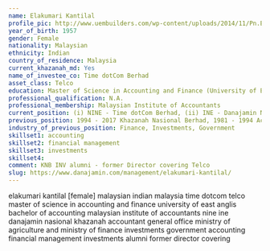 ```yaml
---
name: Elakumari Kantilal
profile_pic: http://www.uembuilders.com/wp-content/uploads/2014/11/Pn.Elakumari.jpg
year_of_birth: 1957
gender: Female
nationality: Malaysian
ethnicity: Indian
country_of_residence: Malaysia 
current_khazanah_md: Yes
name_of_investee_co: Time dotCom Berhad
asset_class: Telco
education: Master of Science in Accounting and Finance (University of East Anglia), Bachelor of Accounting
professional_qualification: N.A.
professional_membership: Malaysian Institute of Accountants 
current_position: (i) NINE - Time dotCom Berhad, (ii) INE - Danajamin Nasional Berhad
previous_position: 1994 - 2017 Khazanah Nasional Berhad, 1981 - 1994 Accountant General’s Ofﬁce, Ministry of Agriculture and Ministry of Finance
industry_of_previous_position: Finance, Investments, Government
skillset1: accounting
skillset2: financial management
skillset3: investments
skillset4: 
comment: KNB INV alumni - former Director covering Telco
slug: https://www.danajamin.com/management/elakumari-kantilal/
---
```


elakumari kantilal [female] malaysian indian malaysia time dotcom telco master of science in accounting and finance university of east anglis bachelor of accounting malaysian institute of accountants nine ine danajamin nasional khazanah accountant general office ministry of agriculture and ministry of finance investments government accounting financial management investments alumni former director covering